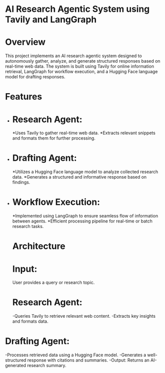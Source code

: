 # AI Research Agentic System using Tavily and LangGraph

# Overview

This project implements an AI research agentic system designed to autonomously gather, analyze, and generate structured responses based on real-time web data. The system is built using Tavily for online information retrieval, LangGraph for workflow execution, and a Hugging Face language model for drafting responses.

# Features

- # Research Agent:

  *Uses Tavily to gather real-time web data.
  *Extracts relevant snippets and formats them for further processing.

- # Drafting Agent:

  *Utilizes a Hugging Face language model to analyze collected research data.
  *Generates a structured and informative response based on findings.

- # Workflow Execution:

  *Implemented using LangGraph to ensure seamless flow of information between agents.
  *Efficient processing pipeline for real-time or batch research tasks.

  # Architecture

  # Input:
   User provides a query or research topic.

  # Research Agent:
  -Queries Tavily to retrieve relevant web content.
  -Extracts key insights and formats data.

# Drafting Agent:
  -Processes retrieved data using a Hugging Face model.
  -Generates a well-structured response with citations and summaries.
  -Output: Returns an AI-generated research summary.
